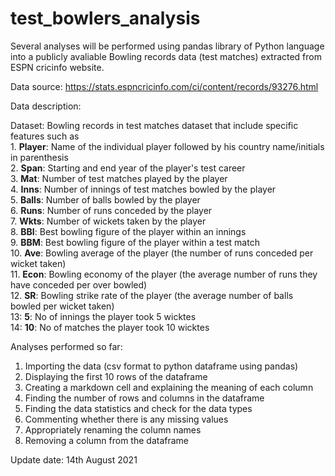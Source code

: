 # test_bowlers_analysis
Several analyses will be performed using pandas library of Python language into a publicly avaliable Bowling records data (test matches) extracted from ESPN cricinfo website.

Data source: https://stats.espncricinfo.com/ci/content/records/93276.html

Data description:

Dataset: Bowling records in test matches dataset that include specific features such as
<br>1. **Player**: Name of the individual player followed by his country name/initials in parenthesis
<br>2. **Span**: Starting and end year of the player's test career
<br>3. **Mat**: Number of test matches played by the player
<br>4. **Inns**: Number of innings of test matches bowled by the player
<br>5. **Balls**: Number of balls bowled by the player
<br>6. **Runs**: Number of runs conceded by the player
<br>7. **Wkts**: Number of wickets taken by the player
<br>8. **BBI**: Best bowling figure of the player within an innings
<br>9. **BBM**: Best bowling figure of the player within a test match
<br>10. **Ave**: Bowling average of the player (the number of runs conceded per wicket taken)
<br>11. **Econ**: Bowling economy of the player (the average number of runs they have conceded per over bowled)
<br>12. **SR**: Bowling strike rate of the player (the average number of balls bowled per wicket taken)
<br> 13: **5**: No of innings the player took 5 wicktes
<br>14: **10**: No of matches the player took 10 wicktes

Analyses performed so far:
1. Importing the data (csv format to python dataframe using pandas)
2. Displaying the first 10 rows of the dataframe
3. Creating a markdown cell and explaining the meaning of each column
4. Finding the number of rows and columns in the dataframe
5. Finding the data statistics and check for the data types
6. Commenting whether there is any missing values
7. Appropriately renaming the column names 
8. Removing a column from the dataframe

Update date: 14th August 2021
